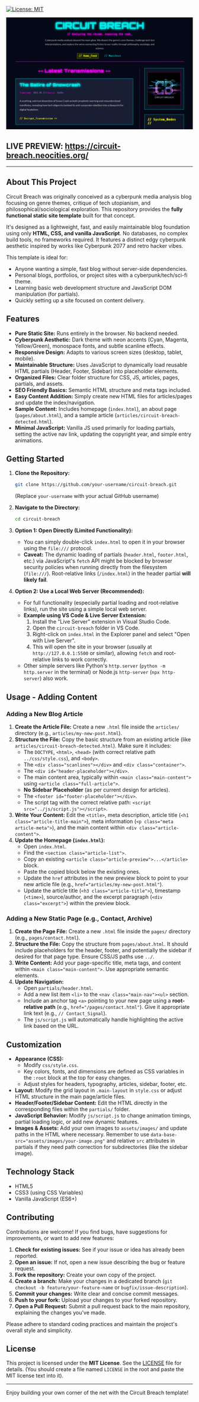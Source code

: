 
[![License: MIT](https://img.shields.io/badge/License-MIT-yellow.svg)](https://opensource.org/licenses/MIT)


![Circuit Breach](https://github.com/n1ghtw1re/Circuit_Breach/blob/main/assets/images/screenshot.png)


## LIVE PREVIEW: https://circuit-breach.neocities.org/

---

## About This Project

Circuit Breach was originally conceived as a cyberpunk media analysis blog focusing on genre themes, critique of tech utopianism, and philosophical/sociological exploration. This repository provides the **fully functional static site template** built for that concept.

It's designed as a lightweight, fast, and easily maintainable blog foundation using only **HTML, CSS, and vanilla JavaScript**. No databases, no complex build tools, no frameworks required. It features a distinct edgy cyberpunk aesthetic inspired by works like Cyberpunk 2077 and retro hacker vibes.

This template is ideal for:

*   Anyone wanting a simple, fast blog without server-side dependencies.
*   Personal blogs, portfolios, or project sites with a cyberpunk/tech/sci-fi theme.
*   Learning basic web development structure and JavaScript DOM manipulation (for partials).
*   Quickly setting up a site focused on content delivery.

## Features

*   **Pure Static Site:** Runs entirely in the browser. No backend needed.
*   **Cyberpunk Aesthetic:** Dark theme with neon accents (Cyan, Magenta, Yellow/Green), monospace fonts, and subtle scanline effects.
*   **Responsive Design:** Adapts to various screen sizes (desktop, tablet, mobile).
*   **Maintainable Structure:** Uses JavaScript to dynamically load reusable HTML partials (Header, Footer, Sidebar) into placeholder elements.
*   **Organized Files:** Clear folder structure for CSS, JS, articles, pages, partials, and assets.
*   **SEO Friendly Basics:** Semantic HTML structure and meta tags included.
*   **Easy Content Addition:** Simply create new HTML files for articles/pages and update the index/navigation.
*   **Sample Content:** Includes homepage (`index.html`), an about page (`pages/about.html`), and a sample article (`articles/circuit-breach-detected.html`).
*   **Minimal JavaScript:** Vanilla JS used primarily for loading partials, setting the active nav link, updating the copyright year, and simple entry animations.
## Getting Started

1.  **Clone the Repository:**
    ```bash
    git clone https://github.com/your-username/circuit-breach.git
    ```
    (Replace `your-username` with your actual GitHub username)

2.  **Navigate to the Directory:**
    ```bash
    cd circuit-breach
    ```

3.  **Option 1: Open Directly (Limited Functionality):**
    *   You can simply double-click `index.html` to open it in your browser using the `file:///` protocol.
    *   **Caveat:** The dynamic loading of partials (`header.html`, `footer.html`, etc.) via JavaScript's `fetch` API might be blocked by browser security policies when running directly from the filesystem (`file:///`). Root-relative links (`/index.html`) in the header partial **will likely fail**.

4.  **Option 2: Use a Local Web Server (Recommended):**
    *   For full functionality (especially partial loading and root-relative links), run the site using a simple local web server.
    *   **Example using VS Code & Live Server Extension:**
        1.  Install the "Live Server" extension in Visual Studio Code.
        2.  Open the `circuit-breach` folder in VS Code.
        3.  Right-click on `index.html` in the Explorer panel and select "Open with Live Server".
        4.  This will open the site in your browser (usually at `http://127.0.0.1:5500` or similar), allowing `fetch` and root-relative links to work correctly.
    *   Other simple servers like Python's `http.server` (`python -m http.server` in the terminal) or Node.js `http-server` (`npx http-server`) also work.

## Usage - Adding Content

### Adding a New Blog Article

1.  **Create the Article File:** Create a new `.html` file inside the `articles/` directory (e.g., `articles/my-new-post.html`).
2.  **Structure the File:** Copy the basic structure from an existing article (like `articles/circuit-breach-detected.html`). Make sure it includes:
    *   The `DOCTYPE`, `<html>`, `<head>` (with correct relative path `../css/style.css`), and `<body>`.
    *   The `<div class="scanlines"></div>` and `<div class="container">`.
    *   The `<div id="header-placeholder"></div>`.
    *   The main content area, typically within `<main class="main-content">` using `<article class="full-article">`.
    *   **No Sidebar Placeholder** (as per current design for articles).
    *   The `<footer id="footer-placeholder"></div>`.
    *   The script tag with the correct relative path: `<script src="../js/script.js"></script>`.
3.  **Write Your Content:** Edit the `<title>`, meta description, article title (`<h1 class="article-title-main">`), meta information (`<p class="meta article-meta">`), and the main content within `<div class="article-content">`.
4.  **Update the Homepage (`index.html`):**
    *   Open `index.html`.
    *   Find the `<section class="article-list">`.
    *   Copy an existing `<article class="article-preview">...</article>` block.
    *   Paste the copied block below the existing ones.
    *   Update the `href` attributes in the new preview block to point to your new article file (e.g., `href="articles/my-new-post.html"`).
    *   Update the article title (`<h3 class="article-title">`), timestamp (`<time>`), source/author, and the excerpt paragraph (`<div class="excerpt">`) within the preview block.

### Adding a New Static Page (e.g., Contact, Archive)

1.  **Create the Page File:** Create a new `.html` file inside the `pages/` directory (e.g., `pages/contact.html`).
2.  **Structure the File:** Copy the structure from `pages/about.html`. It should include placeholders for the header, footer, and potentially the sidebar if desired for that page type. Ensure CSS/JS paths use `../`.
3.  **Write Content:** Add your page-specific title, meta tags, and content within `<main class="main-content">`. Use appropriate semantic elements.
4.  **Update Navigation:**
    *   Open `partials/header.html`.
    *   Add a new list item `<li>` to the `<nav class="main-nav"><ul>` section.
    *   Include an anchor tag `<a>` pointing to your new page using a **root-relative path** (e.g., `href="/pages/contact.html"`). Give it appropriate link text (e.g., `// Contact_Signal`).
    *   The `js/script.js` will automatically handle highlighting the active link based on the URL.

## Customization

*   **Appearance (CSS):**
    *   Modify `css/style.css`.
    *   Key colors, fonts, and dimensions are defined as CSS variables in the `:root` block at the top for easy changes.
    *   Adjust styles for headers, typography, articles, sidebar, footer, etc.
*   **Layout:** Modify the grid layout in `.main-layout` in `style.css` or adjust HTML structure in the main page/article files.
*   **Header/Footer/Sidebar Content:** Edit the HTML directly in the corresponding files within the `partials/` folder.
*   **JavaScript Behavior:** Modify `js/script.js` to change animation timings, partial loading logic, or add new dynamic features.
*   **Images & Assets:** Add your own images to `assets/images/` and update paths in the HTML where necessary. Remember to use `data-base-src="assets/images/your-image.png"` and relative `src` attributes in partials if they need path correction for subdirectories (like the sidebar image).

## Technology Stack

*   HTML5
*   CSS3 (using CSS Variables)
*   Vanilla JavaScript (ES6+)

## Contributing

Contributions are welcome! If you find bugs, have suggestions for improvements, or want to add new features:

1.  **Check for existing issues:** See if your issue or idea has already been reported.
2.  **Open an issue:** If not, open a new issue describing the bug or feature request.
3.  **Fork the repository:** Create your own copy of the project.
4.  **Create a branch:** Make your changes in a dedicated branch (`git checkout -b feature/your-feature-name` or `bugfix/issue-description`).
5.  **Commit your changes:** Write clear and concise commit messages.
6.  **Push to your fork:** Upload your changes to your forked repository.
7.  **Open a Pull Request:** Submit a pull request back to the main repository, explaining the changes you've made.

Please adhere to standard coding practices and maintain the project's overall style and simplicity.

## License

This project is licensed under the **MIT License**. See the [LICENSE](LICENSE) file for details. (You should create a file named `LICENSE` in the root and paste the MIT license text into it).

---

Enjoy building your own corner of the net with the Circuit Breach template!
